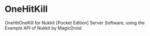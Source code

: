 # OneHitKill
OneHitOneKill for Nukkit [Pocket Edition] Server Software, using the Example API of Nukkit by MagicDroid
